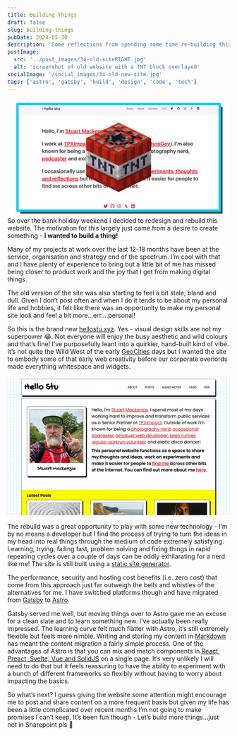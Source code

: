 ```yaml
---
title: Building Things
draft: false
slug: building-things
pubDate: 2024-05-30
description: 'Some reflections from spending some time re-building this website over the weekend'
postImage:
  src: '../post_images/34-old-siteRIGHT.jpg'
  alt: 'screenshot of old website with a TNT block overlayed'
socialImage: '/social_images/34-old-new-site.jpg'
tags: ['astro', 'gatsby', 'build', 'design', 'code', 'tech']
---
```


![screenshot of old website with a TNT block overlayed](../post_images/34-old-siteRIGHT.jpg) So over the bank holiday weekend I decided to redesign and rebuild this website. The motivation for this largely just came from a desire to create something - **I wanted to build a thing!**

Many of my projects at work over the last 12-18 months have been at the service, organisation and strategy end of the spectrum. I’m cool with that and I have plenty of experience to bring but a little bit of me has missed being closer to product work and the joy that I get from making digital things.

The old version of the site was also starting to feel a bit stale, bland and dull. Given I don’t post often and when I do it tends to be about my personal life and hobbies, it felt like there was an opportunity to make my personal site look and feel a bit more…err….personal!

So this is the brand new [hellostu.xyz](https://hellostu.xyz). Yes - visual design skills are not my superpower 😂. Not everyone will enjoy the busy aesthetic and wild colours and that’s fine! I’ve purposefully leant into a quirkier, hand-built kind of vibe. It’s not quite the Wild West of the early [GeoCities](https://en.wikipedia.org/wiki/GeoCities) days but I wanted the site to embody some of that early web creativity before our corporate overlords made everything whitespace and widgets.

![screenshot of the new website](../post_images/34-new-siteFULL.jpg)

The rebuild was a great opportunity to play with some new technology - I’m by no means a developer but I find the process of trying to turn the ideas in my head into real things through the medium of code extremely satisfying. Learning, trying, failing fast, problem solving and fixing things in rapid repeating cycles over a couple of days can be oddly exhilarating for a nerd like me!
The site is still built using a [static site generator](https://www.cloudflare.com/learning/performance/static-site-generator/).

The performance, security and hosting cost benefits (i.e. zero cost) that come from this approach just far outweigh the bells and whistles of the alternatives for me. I have switched platforms though and have migrated from [Gatsby](https://www.gatsbyjs.com/) to [Astro](https://astro.build/).

Gatsby served me well, but moving things over to Astro gave me an excuse for a clean slate and to learn something new. I’ve actually been really impressed. The learning curve felt much flatter with Astro, it’s still extremely flexible but feels more nimble. Writing and storing my content in [Markdown](https://en.wikipedia.org/wiki/Markdown) has meant the content migration a fairly simple process. One of the advantages of Astro is that you can mix and match components in [React, Preact, Svelte, Vue and SolidJS](https://docs.astro.build/en/concepts/islands/) on a single page. It’s very unlikely I will need to do that but it feels reassuring to have the ability to experiment with a bunch of different frameworks so flexibly without having to worry about impacting the basics.

So what’s next? I guess giving the website some attention might encourage me to post and share content on a more frequent basis but given my life has been a little complicated over recent months I’m not going to make promises I can’t keep. It’s been fun though - Let’s build more things…just not in Sharepoint pls 🙏
